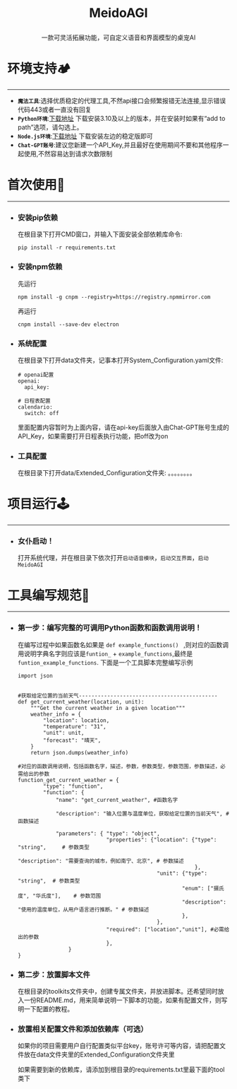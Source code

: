 
<h1><p align='center' >MeidoAGI</p></h1>

<p align='center' >一款可灵活拓展功能，可自定义语音和界面模型的桌宠AI</p>


#  环境支持🏕️
***
   
 * **`魔法工具`**:选择优质稳定的代理工具,不然api接口会频繁报错无法连接,显示错误代码443或者一直没有回复
 * **`Python环境`**:[下载地址](https://www.python.org/downloads/) 下载安装3.10及以上的版本，并在安装时如果有“add to path”选项，请勾选上。
 * **`Node.js环境`**:[下载地址](https://nodejs.org/zh-cn) 下载安装左边的稳定版即可
 * **`Chat-GPT账号`**:建议您新建一个API_Key,并且最好在使用期间不要和其他程序一起使用,不然容易达到请求次数限制

# 首次使用📝
***
* ### 安装pip依赖
   在根目录下打开CMD窗口，并输入下面安装全部依赖库命令:
   ```
   pip install -r requirements.txt
   ```
* ### 安装npm依赖
   先运行
   ```
   npm install -g cnpm --registry=https://registry.npmmirror.com
   ```
   
   再运行
   ```
   cnpm install --save-dev electron
   ```
   
* ### 系统配置
   在根目录下打开data文件夹，记事本打开System_Configuration.yaml文件:
   ```
   # openai配置
   openai:
     api_key:
   
   # 日程表配置
   calendario:
     switch: off
   ```
   里面配置内容暂时为上面内容，请在api-key后面放入由Chat-GPT账号生成的API_Key，如果需要打开日程表执行功能，把off改为on

* ### 工具配置
   在根目录下打开data/Extended_Configuration文件夹:
   。。。。。。。。

# 项目运行🕹️ 
***
* ### 女仆启动！
   打开系统代理，并在根目录下依次打开`启动语音模块`，`启动交互界面`，`启动MeidoAGI`

  

# 工具编写规范🧰 
***
* ### 第一步：编写完整的可调用Python函数和函数调用说明！
   在编写过程中如果函数名如果是 `def example_functions() ` ,则对应的函数调用说明字典名字则应该是`funtion_` + `example_functions`,最终是`funtion_example_functions`.
   下面是一个工具脚本完整编写示例
   ```
   import json
   
   
   #获取给定位置的当前天气--------------------------------------------
   def get_current_weather(location, unit):
       """Get the current weather in a given location"""
       weather_info = {
           "location": location,
           "temperature": "31",
           "unit": unit,
           "forecast": "晴天",
       }
       return json.dumps(weather_info)
   
   #对应的函数调用说明，包括函数名字，描述，参数，参数类型，参数范围，参数描述，必需给出的参数
   function_get_current_weather = {
           "type": "function",
           "function": {
               "name": "get_current_weather", #函数名字
   
               "description": "输入位置与温度单位，获取给定位置的当前天气", #函数描述
   
               "parameters": { "type": "object", 
                               "properties": {"location": {"type": "string",     # 参数类型
                                                           "description": "需要查询的城市，例如南宁、北京", # 参数描述
                                                           },
                                               "unit": {"type": "string",  # 参数类型
                                                       "enum": ["摄氏度", "华氏度"],    # 参数范围
                                                       "description": "使用的温度单位，从用户语言进行推断。" # 参数描述
                                                       },
                                               },
                               "required": ["location","unit"], #必需给出的参数
                               },
                   }
   }
   ```
* ### 第二步：放置脚本文件
   在根目录的toolkits文件夹中，创建专属文件夹，并放进脚本。还希望同时放入一份README.md，用来简单说明一下脚本的功能，如果有配置文件，则写明一下配置的教程。




* ### 放置相关配置文件和添加依赖库（可选）
   如果你的项目需要用户自行配置类似平台key，账号许可等内容，请把配置文件放在data文件夹里的Extended_Configuration文件夹里
  
   如果需要到新的依赖库，请添加到根目录的requirements.txt里最下面的tool类下


